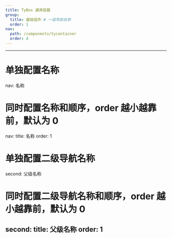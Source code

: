 ```yaml
---
title: TyBox 通用容器 
group: 
  title: 基础组件 # 一级导航名称
  order: 1 
nav:
  path: /components/tycontainer
  order: 4
---
```

---
# 单独配置名称
nav: 名称
# 同时配置名称和顺序，order 越小越靠前，默认为 0
nav:
  title: 名称
  order: 1
  # 单独配置二级导航名称
  second: 父级名称
  # 同时配置二级导航名称和顺序，order 越小越靠前，默认为 0
  second:
    title: 父级名称
    order: 1
---

<code src="./demo/basic.tsx"></code>

